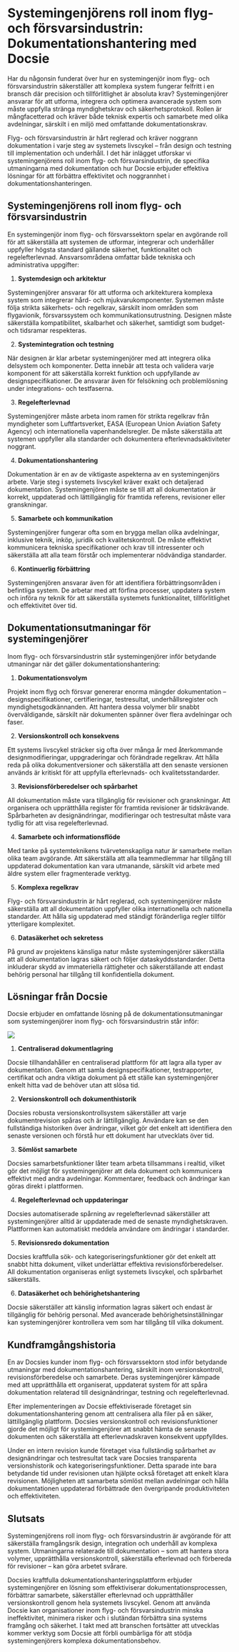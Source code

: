 # Systemingenjörens roll inom flyg- och försvarsindustrin: Dokumentationshantering med Docsie

Har du någonsin funderat över hur en systemingenjör inom flyg- och försvarsindustrin säkerställer att komplexa system fungerar felfritt i en bransch där precision och tillförlitlighet är absoluta krav? Systemingenjörer ansvarar för att utforma, integrera och optimera avancerade system som måste uppfylla stränga myndighetskrav och säkerhetsprotokoll. Rollen är mångfacetterad och kräver både teknisk expertis och samarbete med olika avdelningar, särskilt i en miljö med omfattande dokumentationskrav.

Flyg- och försvarsindustrin är hårt reglerad och kräver noggrann dokumentation i varje steg av systemets livscykel – från design och testning till implementation och underhåll. I det här inlägget utforskar vi systemingenjörens roll inom flyg- och försvarsindustrin, de specifika utmaningarna med dokumentation och hur Docsie erbjuder effektiva lösningar för att förbättra effektivitet och noggrannhet i dokumentationshanteringen.

## Systemingenjörens roll inom flyg- och försvarsindustrin

En systemingenjör inom flyg- och försvarssektorn spelar en avgörande roll för att säkerställa att systemen de utformar, integrerar och underhåller uppfyller högsta standard gällande säkerhet, funktionalitet och regelefterlevnad. Ansvarsområdena omfattar både tekniska och administrativa uppgifter:

1. **Systemdesign och arkitektur**

Systemingenjörer ansvarar för att utforma och arkitekturera komplexa system som integrerar hård- och mjukvarukomponenter. Systemen måste följa strikta säkerhets- och regelkrav, särskilt inom områden som flygavionik, försvarssystem och kommunikationsutrustning. Designen måste säkerställa kompatibilitet, skalbarhet och säkerhet, samtidigt som budget- och tidsramar respekteras.

2. **Systemintegration och testning**

När designen är klar arbetar systemingenjörer med att integrera olika delsystem och komponenter. Detta innebär att testa och validera varje komponent för att säkerställa korrekt funktion och uppfyllande av designspecifikationer. De ansvarar även för felsökning och problemlösning under integrations- och testfaserna.

3. **Regelefterlevnad**

Systemingenjörer måste arbeta inom ramen för strikta regelkrav från myndigheter som Luftfartsverket, EASA (European Union Aviation Safety Agency) och internationella vapenhandelsregler. De måste säkerställa att systemen uppfyller alla standarder och dokumentera efterlevnadsaktiviteter noggrant.

4. **Dokumentationshantering**

Dokumentation är en av de viktigaste aspekterna av en systemingenjörs arbete. Varje steg i systemets livscykel kräver exakt och detaljerad dokumentation. Systemingenjören måste se till att all dokumentation är korrekt, uppdaterad och lättillgänglig för framtida referens, revisioner eller granskningar.

5. **Samarbete och kommunikation**

Systemingenjörer fungerar ofta som en brygga mellan olika avdelningar, inklusive teknik, inköp, juridik och kvalitetskontroll. De måste effektivt kommunicera tekniska specifikationer och krav till intressenter och säkerställa att alla team förstår och implementerar nödvändiga standarder.

6. **Kontinuerlig förbättring**

Systemingenjören ansvarar även för att identifiera förbättringsområden i befintliga system. De arbetar med att förfina processer, uppdatera system och införa ny teknik för att säkerställa systemets funktionalitet, tillförlitlighet och effektivitet över tid.

## Dokumentationsutmaningar för systemingenjörer

Inom flyg- och försvarsindustrin står systemingenjörer inför betydande utmaningar när det gäller dokumentationshantering:

1. **Dokumentationsvolym**

Projekt inom flyg och försvar genererar enorma mängder dokumentation – designspecifikationer, certifieringar, testresultat, underhållsregister och myndighetsgodkännanden. Att hantera dessa volymer blir snabbt överväldigande, särskilt när dokumenten spänner över flera avdelningar och faser.

2. **Versionskontroll och konsekvens**

Ett systems livscykel sträcker sig ofta över många år med återkommande designmodifieringar, uppgraderingar och förändrade regelkrav. Att hålla reda på olika dokumentversioner och säkerställa att den senaste versionen används är kritiskt för att uppfylla efterlevnads- och kvalitetsstandarder.

3. **Revisionsförberedelser och spårbarhet**

All dokumentation måste vara tillgänglig för revisioner och granskningar. Att organisera och upprätthålla register för framtida revisioner är tidskrävande. Spårbarheten av designändringar, modifieringar och testresultat måste vara tydlig för att visa regelefterlevnad.

4. **Samarbete och informationsflöde**

Med tanke på systemteknikens tvärvetenskapliga natur är samarbete mellan olika team avgörande. Att säkerställa att alla teammedlemmar har tillgång till uppdaterad dokumentation kan vara utmanande, särskilt vid arbete med äldre system eller fragmenterade verktyg.

5. **Komplexa regelkrav**

Flyg- och försvarsindustrin är hårt reglerad, och systemingenjörer måste säkerställa att all dokumentation uppfyller olika internationella och nationella standarder. Att hålla sig uppdaterad med ständigt föränderliga regler tillför ytterligare komplexitet.

6. **Datasäkerhet och sekretess**

På grund av projektens känsliga natur måste systemingenjörer säkerställa att all dokumentation lagras säkert och följer dataskyddsstandarder. Detta inkluderar skydd av immateriella rättigheter och säkerställande att endast behörig personal har tillgång till konfidentiella dokument.

## Lösningar från Docsie

Docsie erbjuder en omfattande lösning på de dokumentationsutmaningar som systemingenjörer inom flyg- och försvarsindustrin står inför:

![](https://cdn.docsie.io/workspace_PxAvC1Uenuc7ad6H3/doc_wn84Jkoc6hIMTO2eE/file_DswutDZ4qOIPfzQ5Y/image_7e512176-c2d2-bf9d-bb8c-5b2f7d641207.jpg)

1. **Centraliserad dokumentlagring**

Docsie tillhandahåller en centraliserad plattform för att lagra alla typer av dokumentation. Genom att samla designspecifikationer, testrapporter, certifikat och andra viktiga dokument på ett ställe kan systemingenjörer enkelt hitta vad de behöver utan att slösa tid.

2. **Versionskontroll och dokumenthistorik**

Docsies robusta versionskontrollsystem säkerställer att varje dokumentrevision spåras och är lättillgänglig. Användare kan se den fullständiga historiken över ändringar, vilket gör det enkelt att identifiera den senaste versionen och förstå hur ett dokument har utvecklats över tid.

3. **Sömlöst samarbete**

Docsies samarbetsfunktioner låter team arbeta tillsammans i realtid, vilket gör det möjligt för systemingenjörer att dela dokument och kommunicera effektivt med andra avdelningar. Kommentarer, feedback och ändringar kan göras direkt i plattformen.

4. **Regelefterlevnad och uppdateringar**

Docsies automatiserade spårning av regelefterlevnad säkerställer att systemingenjörer alltid är uppdaterade med de senaste myndighetskraven. Plattformen kan automatiskt meddela användare om ändringar i standarder.

5. **Revisionsredo dokumentation**

Docsies kraftfulla sök- och kategoriseringsfunktioner gör det enkelt att snabbt hitta dokument, vilket underlättar effektiva revisionsförberedelser. All dokumentation organiseras enligt systemets livscykel, och spårbarhet säkerställs.

6. **Datasäkerhet och behörighetshantering**

Docsie säkerställer att känslig information lagras säkert och endast är tillgänglig för behörig personal. Med avancerade behörighetsinställningar kan systemingenjörer kontrollera vem som har tillgång till vilka dokument.

## Kundframgångshistoria

En av Docsies kunder inom flyg- och försvarssektorn stod inför betydande utmaningar med dokumentationshantering, särskilt inom versionskontroll, revisionsförberedelse och samarbete. Deras systemingenjörer kämpade med att upprätthålla ett organiserat, uppdaterat system för att spåra dokumentation relaterad till designändringar, testning och regelefterlevnad.

Efter implementeringen av Docsie effektiviserade företaget sin dokumentationshantering genom att centralisera alla filer på en säker, lättillgänglig plattform. Docsies versionskontroll och revisionsfunktioner gjorde det möjligt för systemingenjörer att snabbt hämta de senaste dokumenten och säkerställa att efterlevnadskraven konsekvent uppfylldes.

Under en intern revision kunde företaget visa fullständig spårbarhet av designändringar och testresultat tack vare Docsies transparenta versionshistorik och kategoriseringsfunktioner. Detta sparade inte bara betydande tid under revisionen utan hjälpte också företaget att enkelt klara revisionen. Möjligheten att samarbeta sömlöst mellan avdelningar och hålla dokumentationen uppdaterad förbättrade den övergripande produktiviteten och effektiviteten.

## Slutsats

Systemingenjörens roll inom flyg- och försvarsindustrin är avgörande för att säkerställa framgångsrik design, integration och underhåll av komplexa system. Utmaningarna relaterade till dokumentation – som att hantera stora volymer, upprätthålla versionskontroll, säkerställa efterlevnad och förbereda för revisioner – kan göra arbetet svårare.

Docsies kraftfulla dokumentationshanteringsplattform erbjuder systemingenjörer en lösning som effektiviserar dokumentationsprocessen, förbättrar samarbete, säkerställer efterlevnad och upprätthåller versionskontroll genom hela systemets livscykel. Genom att använda Docsie kan organisationer inom flyg- och försvarsindustrin minska ineffektivitet, minimera risker och i slutändan förbättra sina systems framgång och säkerhet. I takt med att branschen fortsätter att utvecklas kommer verktyg som Docsie att förbli oumbärliga för att stödja systemingenjörers komplexa dokumentationsbehov.